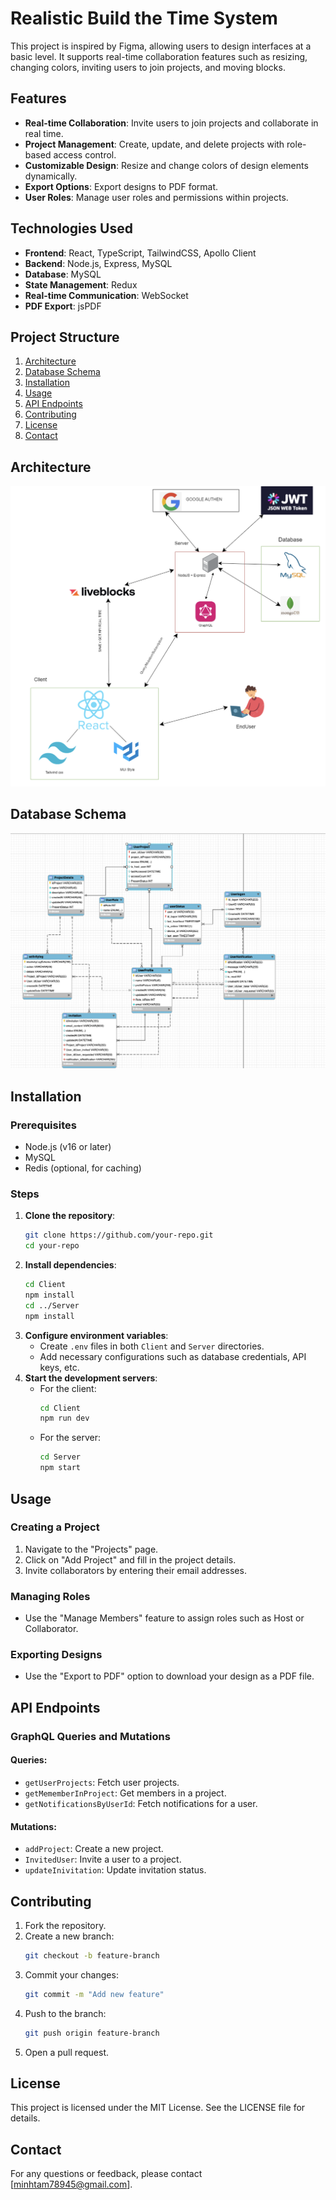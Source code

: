 # Realistic Build the Time System

This project is inspired by Figma, allowing users to design interfaces at a basic level. It supports real-time collaboration features such as resizing, changing colors, inviting users to join projects, and moving blocks.

## Features

- **Real-time Collaboration**: Invite users to join projects and collaborate in real time.
- **Project Management**: Create, update, and delete projects with role-based access control.
- **Customizable Design**: Resize and change colors of design elements dynamically.
- **Export Options**: Export designs to PDF format.
- **User Roles**: Manage user roles and permissions within projects.

## Technologies Used

- **Frontend**: React, TypeScript, TailwindCSS, Apollo Client
- **Backend**: Node.js, Express, MySQL
- **Database**: MySQL
- **State Management**: Redux
- **Real-time Communication**: WebSocket
- **PDF Export**: jsPDF

## Project Structure

1. [Architecture](#architecture)
2. [Database Schema](#database-schema)
3. [Installation](#installation)
4. [Usage](#usage)
5. [API Endpoints](#api-endpoints)
6. [Contributing](#contributing)
7. [License](#license)
8. [Contact](#contact)

## Architecture

![Architecture Diagram](image-2.png)

## Database Schema

![Database Schema](image.png)

## Installation

### Prerequisites

- Node.js (v16 or later)
- MySQL
- Redis (optional, for caching)

### Steps

1. **Clone the repository**:
   ```bash
   git clone https://github.com/your-repo.git
   cd your-repo
   ```
2. **Install dependencies**:
   ```bash
   cd Client
   npm install
   cd ../Server
   npm install
   ```
3. **Configure environment variables**:
   - Create `.env` files in both `Client` and `Server` directories.
   - Add necessary configurations such as database credentials, API keys, etc.
4. **Start the development servers**:
   - For the client:
     ```bash
     cd Client
     npm run dev
     ```
   - For the server:
     ```bash
     cd Server
     npm start
     ```

## Usage

### Creating a Project
1. Navigate to the "Projects" page.
2. Click on "Add Project" and fill in the project details.
3. Invite collaborators by entering their email addresses.

### Managing Roles
- Use the "Manage Members" feature to assign roles such as Host or Collaborator.

### Exporting Designs
- Use the "Export to PDF" option to download your design as a PDF file.

## API Endpoints

### GraphQL Queries and Mutations

#### Queries:
- `getUserProjects`: Fetch user projects.
- `getMememberInProject`: Get members in a project.
- `getNotificationsByUserId`: Fetch notifications for a user.

#### Mutations:
- `addProject`: Create a new project.
- `InvitedUser`: Invite a user to a project.
- `updateInivitation`: Update invitation status.

## Contributing

1. Fork the repository.
2. Create a new branch:
   ```bash
   git checkout -b feature-branch
   ```
3. Commit your changes:
   ```bash
   git commit -m "Add new feature"
   ```
4. Push to the branch:
   ```bash
   git push origin feature-branch
   ```
5. Open a pull request.

## License

This project is licensed under the MIT License. See the LICENSE file for details.

## Contact

For any questions or feedback, please contact [minhtam78945@gmail.com].
